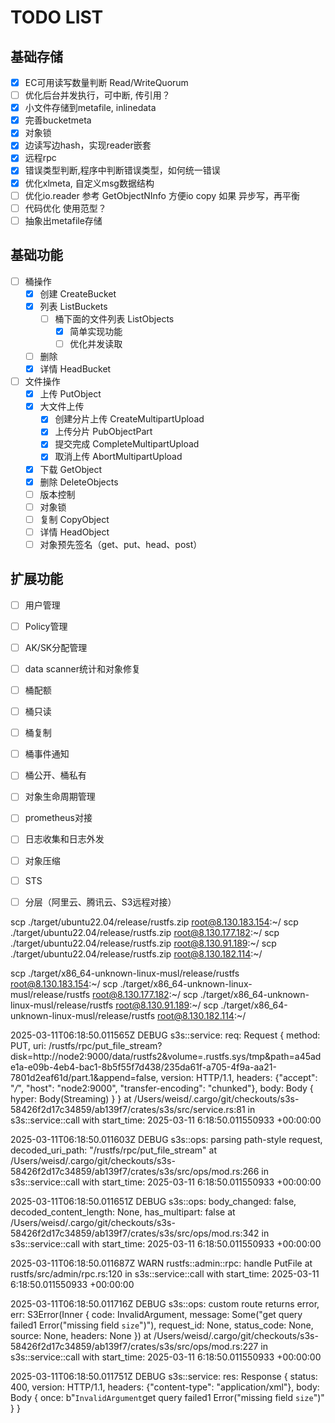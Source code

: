 # TODO LIST

## 基础存储

- [x] EC可用读写数量判断 Read/WriteQuorum
- [ ] 优化后台并发执行，可中断, 传引用？
- [x] 小文件存储到metafile, inlinedata
- [x] 完善bucketmeta
- [x] 对象锁
- [x] 边读写边hash，实现reader嵌套
- [x] 远程rpc
- [x] 错误类型判断,程序中判断错误类型，如何统一错误
- [x] 优化xlmeta, 自定义msg数据结构
- [ ] 优化io.reader 参考 GetObjectNInfo 方便io copy 如果 异步写，再平衡
- [ ] 代码优化 使用范型？
- [ ] 抽象出metafile存储

## 基础功能

- [ ] 桶操作
  - [x] 创建 CreateBucket
  - [x] 列表 ListBuckets
    - [ ] 桶下面的文件列表 ListObjects
      - [x] 简单实现功能
      - [ ] 优化并发读取
  - [ ] 删除
  - [x] 详情 HeadBucket
- [ ] 文件操作
  - [x] 上传 PutObject
  - [x] 大文件上传
    - [x] 创建分片上传 CreateMultipartUpload
    - [x] 上传分片 PubObjectPart
    - [x] 提交完成 CompleteMultipartUpload
    - [x] 取消上传 AbortMultipartUpload
  - [x] 下载 GetObject
  - [x] 删除 DeleteObjects
  - [ ] 版本控制
  - [ ] 对象锁
  - [ ] 复制 CopyObject
  - [ ] 详情 HeadObject
  - [ ] 对象预先签名（get、put、head、post）

## 扩展功能

- [ ] 用户管理
- [ ] Policy管理
- [ ] AK/SK分配管理
- [ ] data scanner统计和对象修复
- [ ] 桶配额
- [ ] 桶只读
- [ ] 桶复制
- [ ] 桶事件通知
- [ ] 桶公开、桶私有
- [ ] 对象生命周期管理
- [ ] prometheus对接
- [ ] 日志收集和日志外发
- [ ] 对象压缩
- [ ] STS
- [ ] 分层（阿里云、腾讯云、S3远程对接）



scp ./target/ubuntu22.04/release/rustfs.zip root@8.130.183.154:~/
scp ./target/ubuntu22.04/release/rustfs.zip root@8.130.177.182:~/ 
scp ./target/ubuntu22.04/release/rustfs.zip root@8.130.91.189:~/
scp ./target/ubuntu22.04/release/rustfs.zip root@8.130.182.114:~/ 

scp ./target/x86_64-unknown-linux-musl/release/rustfs root@8.130.183.154:~/
scp ./target/x86_64-unknown-linux-musl/release/rustfs root@8.130.177.182:~/
scp ./target/x86_64-unknown-linux-musl/release/rustfs root@8.130.91.189:~/
scp ./target/x86_64-unknown-linux-musl/release/rustfs root@8.130.182.114:~/





  2025-03-11T06:18:50.011565Z DEBUG s3s::service: req: Request { method: PUT, uri: /rustfs/rpc/put_file_stream?disk=http://node2:9000/data/rustfs2&volume=.rustfs.sys/tmp&path=a45ade1a-e09b-4eb4-bac1-8b5f55f7d438/235da61f-a705-4f9a-aa21-7801d2eaf61d/part.1&append=false, version: HTTP/1.1, headers: {"accept": "*/*", "host": "node2:9000", "transfer-encoding": "chunked"}, body: Body { hyper: Body(Streaming) } }
    at /Users/weisd/.cargo/git/checkouts/s3s-58426f2d17c34859/ab139f7/crates/s3s/src/service.rs:81
    in s3s::service::call with start_time: 2025-03-11 6:18:50.011550933 +00:00:00

  2025-03-11T06:18:50.011603Z DEBUG s3s::ops: parsing path-style request, decoded_uri_path: "/rustfs/rpc/put_file_stream"
    at /Users/weisd/.cargo/git/checkouts/s3s-58426f2d17c34859/ab139f7/crates/s3s/src/ops/mod.rs:266
    in s3s::service::call with start_time: 2025-03-11 6:18:50.011550933 +00:00:00

  2025-03-11T06:18:50.011651Z DEBUG s3s::ops: body_changed: false, decoded_content_length: None, has_multipart: false
    at /Users/weisd/.cargo/git/checkouts/s3s-58426f2d17c34859/ab139f7/crates/s3s/src/ops/mod.rs:342
    in s3s::service::call with start_time: 2025-03-11 6:18:50.011550933 +00:00:00

  2025-03-11T06:18:50.011687Z  WARN rustfs::admin::rpc: handle PutFile
    at rustfs/src/admin/rpc.rs:120
    in s3s::service::call with start_time: 2025-03-11 6:18:50.011550933 +00:00:00

  2025-03-11T06:18:50.011716Z DEBUG s3s::ops: custom route returns error, err: S3Error(Inner { code: InvalidArgument, message: Some("get query failed1 Error(\"missing field `size`\")"), request_id: None, status_code: None, source: None, headers: None })
    at /Users/weisd/.cargo/git/checkouts/s3s-58426f2d17c34859/ab139f7/crates/s3s/src/ops/mod.rs:227
    in s3s::service::call with start_time: 2025-03-11 6:18:50.011550933 +00:00:00

  2025-03-11T06:18:50.011751Z DEBUG s3s::service: res: Response { status: 400, version: HTTP/1.1, headers: {"content-type": "application/xml"}, body: Body { once: b"<?xml version=\"1.0\" encoding=\"UTF-8\"?><Error><Code>InvalidArgument</Code><Message>get query failed1 Error(&quot;missing field `size`&quot;)</Message></Error>" } }